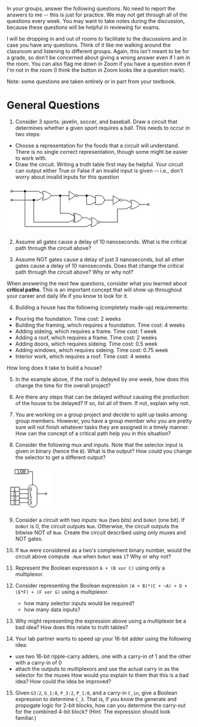 In your groups, answer the following questions.
No need to report the answers to me --
this is just for practice.
We may not get through all of the questions every week.
You may want to take notes during the discussion,
because these questions will be helpful in reviewing for exams.

I will be dropping in and out of rooms to facilitate to the discussions and in
case you have any questions.
Think of it like me walking around the classroom and listening to different
groups.
Again, this isn't meant to be for a grade,
so don't be concerned about giving a wrong answer even if I am in the room.
You can also flag me down in Zoom if you have a question even if I'm not in the
room
(I think the button in Zoom looks like a question mark).

Note: some questions are taken entirely or in part from your textbook.

# General Questions

1. Consider 3 sports: javelin, soccer, and baseball.
Draw a circuit that determines whether a given sport requires a ball.
This needs to occur in two steps:
* Choose a representation for the foods that a circuit will understand.
There is no single correct representation,
though some might be easier to work with.
* Draw the circuit. Writing a truth table first may be helpful.
Your circuit can output either True or False if an invalid input is given --
i.e., don't worry about invalid inputs for this question

![example circuit](images/critical_path_1.jpg)

2. Assume all gates cause a delay of 10 nanoseconds.
What is the critical path through the circuit above?

3. Assume NOT gates cause a delay of just 3 nanoseconds,
but all other gates cause a delay of 10 nanoseconds.
Does that change the critical path through the circuit above?
Why or why not?

When answering the next few questions,
consider what you learned about **critical paths**.
This is an important concept that will show up throughout your career and daily
life if you know to look for it.

4. Building a house has the following (completely made-up) requirements:
* Pouring the foundation. Time cost: 2 weeks
* Building the framing, which requires a foundation. Time cost: 4 weeks
* Adding sideing, which requires a frame. Time cost: 1 week
* Adding a roof, which requires a frame. Time cost: 2 weeks
* Adding doors, which requires sideing. Time cost: 0.5 week
* Adding windows, which requires sideing. Time cost: 0.75 week
* Interior work, which requires a roof. Time cost: 4 weeks

How long does it take to build a house?

5. In the example above,
if the roof is delayed by one week,
how does this change the time for the overall project?

6. Are there any steps that can be delayed *without* causing the production of
the house to be delayed?
If so, list all of them.
If not, explain why not.

7. You are working on a group project and decide to split up tasks among
group members.
However, you have a group member who you are pretty sure will not finish
whatever tasks they are assigned in a timely manner.
How can the concept of a critical path help you in this situation?

<!-- can't do anything below here today -->

8. Consider the following mux and inputs.
Note that the selector input is given in binary (hence the `B`).
What is the output?
How could you change the selector to get a different output?

![simple mux](images/simple_mux_1.jpg)

<!-- ascii mux
```
    01
    |
   |-
 1-| \
 0-| |
 0-| |---
 0-| /
   |-

```
-->

9. Consider a circuit with two inputs: `Num` (two bits) and `DoNot` (one bit).
If `DoNot` is 0, the circuit outputs `Num`.
Otherwise, the circuit outputs the bitwise NOT of `Num`.
Create the circuit described using only muxes and NOT gates.

10. If `Num` were considered as a two's complement binary number,
would the circuit above compute `-Num` when `DoNot` was `1`?
Why or why not?

11. Represent the Boolean expression
`A + (B xor C)`
using only a multiplexor.

12. Consider representing the Boolean expression
`(A + B)*(C + ~A) + D + (E*F) + (F xor G)`
using a multiplexor.
    * how many selector inputs would be required?
    * how many data inputs?

13. Why might representing the expression above using a multiplexor be a bad
idea?
How does this relate to truth tables?

14. Your lab partner wants to speed up your 16-bit adder using the following
idea:
   * use two 16-bit ripple-carry adders,
   one with a carry-in of 1 and the other with a carry-in of 0
   * attach the outputs to multiplexors and use the actual carry in as the
   selector for the muxes
How would you explain to them that this is a bad idea?
How could the idea be improved?

15. Given `G3:2`, `G_1:0`, `P_3:2`, `P_1:0`, and a carry-in `C_in`,
give a Boolean expression to determine `C_3`.
That is, if you know the generate and propogate logic for 2-bit blocks,
how can you determine the carry-out for the combined 4-bit block?
(Hint: The expression should look familiar.)
